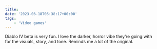 ```yaml
---
title:
date: '2023-03-18T05:38:17+00:00'
tags:
    - 'Video games'
---
```


Diablo IV beta is very fun. I love the darker, horror vibe they’re going with for the visuals, story, and tone. Reminds me a lot of the original.